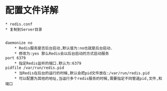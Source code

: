 # 配置文件详解
	* redis.conf
	* 复制到Server目录	
	
	
	daemonize no
		* Redis服务是否后台启动,默认值为:no也就是后台启动.
		* 修改为:yes 那么Redis会以后台启动的方式启动服务
	port 6379
		* 指定Redis监听的端口.默认为:6379
	pidfile /var/run/redis.pid
		* 当Redis在后台的运行的时候,默认会把pid文件放在:/var/run/redis.pid
		* 可以配置为其他的地址,当运行多个redis服务的时候,需要指定不同管道pid,文件,和端口
	